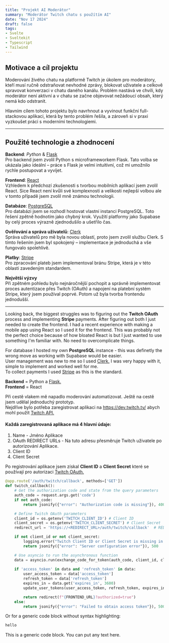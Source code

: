 ```yaml
---
title: "Projekt AI Moderátor"
summary: "Moderátor Twitch chatu s použítím AI"
date: "Nov 17 2024"
draft: false
tags:
- Svelte
- Sveltekit
- Typescript
- Tailwind
---
```


## Motivace a cíl projektu
Moderování živého chatu na platformě Twitch je úkolem pro moderátory, kteří musí ručně odstraňovat nevhodné zprávy, blokovat uživatele a celkově spravovat konverzaci v chatu daného kanálu. Problém nastává ve chvíli, kdy moderátor není aktivní a v chatu se začne objevovat nežádoucí obsah, který nemá kdo odstranit.
 

Hlavním cílem tohoto projektu bylo navrhnout a vyvinout funkční full-stackovou aplikaci, která by tento problém řešila, a zároveň si v praxi vyzkoušet práci s moderními technologiemi.

---
## Použité technologie a zhodnocení

**Backend**: _Python_ & [Flask](https://flask.palletsprojects.com/en/stable/)  
Pro backend jsem zvolil Python s microframeworkem Flask. Tato volba se ukázala jako ideální – práce s Flask je velmi intuitivní, což mi umožnilo rychle postupovat a vyvíjet.

**Frontend**: [React](https://react.dev/)  
Vzhledem k předchozí zkušenosti s tvorbou mobilních aplikací jsem zvolil React. Sice React není kvůli své komplexnosti a velikosti nejlepší volbou ale v tomto případě jsem zvolil mně známou technologii.

**Databáze**: [PostgreSQL](https://www.postgresql.org/)  
Pro databázi jsem se rozhodl hostovat vlastní instanci PostgreSQL. Toto řešení zpětně hodnotím jako chybný krok. Využití platformy jako Supabase by celý proces výrazně zjednodušilo a ušetřilo čas.

**Ověřování a správa uživatelů**: [Clerk](https://clerk.com/)  
Správa uživatelů pro mě byla novou oblastí, proto jsem zvolil službu Clerk. S tímto řešením jsem byl spokojený – implementace je jednoduchá a vše fungovalo spolehlivě.  

**Platby**: [Stripe](https://stripe.com/en-cz)  
Pro zpracování plateb jsem implementoval bránu Stripe, která je v této oblasti zavedeným standardem.  


**Největší výzvy**  
Při zpětném pohledu bylo nejnáročnější pochopit a správně implementovat proces autentizace přes Twitch (OAuth) a napojení na platební systém Stripe, který jsem používal poprvé. Potom už byla tvorba frontendu jednodušší.

---

Looking back, the biggest struggles was to figuring out the **Twitch OAuth** process and implementing **Stripe** payments. After figuring out both I just needed to create the frontend.
I had a recent experience with making a mobile app using React so I used it for the frontend. This was probably not the perfect choice because 
of how bloated React is but I just wanted to use something I'm familiar with. No need to overcomplicate things.

For database I hosted my own **PostgreSQL** instance - this was definetly the wrong move as working with Supabase would be easier.  
User management was new to me so I used [Clerk.](https://clerk.com/) I was very happy with it, simple to implement and worked well for me.  
To collect payments I used [Stripe](https://stripe.com/en-cz) as this is the standard.


**Backend** = Python a [Flask.](https://flask.palletsprojects.com/en/stable/)  
**Frontend** = React


Při cestě vlakem mě napadlo moderování automatizovat. Ještě na cestě jsem udělal jednoduchý prototyp.  
Nejdříve bylo potřeba zaregistrovat aplikaci na https://dev.twitch.tv/ abych mohl použít [Twitch API.](https://dev.twitch.tv/docs/api/)  

#### Každá zaregistrovaná aplikace má 4 hlavní údaje:
1. Name - Jméno Aplikace
2. OAuth REDIRECT URLs - Na tuto adresu přesměruje Twitch uživatele po autorizování Aplikace. 
3. Client ID
4. Client Secret  

Po registrování aplikace jsem získal **Client ID** a **Client Secret** které se používají pro autorizaci [Twitch OAuth.](https://dev.twitch.tv/docs/authentication/getting-tokens-oauth/) 



```python
@app.route('/auth/twitch/callback', methods=['GET'])
def twitch_callback():
    # Get the authorization code and state from the query parameters
    auth_code = request.args.get('code')
    if not auth_code:
        return jsonify({"error": "Authorization code is missing"}), 400

    # Define Twitch OAuth parameters
    client_id = os.getenv('TWITCH_CLIENT_ID') # Client ID
    client_secret = os.getenv('TWITCH_CLIENT_SECRET') # Client Secret
    redirect_url = 'https://<REDIRECT_URL>/auth/twitch/callback'  # REDIRECT URL

    if not client_id or not client_secret:
        logging.error("Twitch Client ID or Client Secret is missing in environment variables.")
        return jsonify({"error": "Server configuration error"}), 500

    # Use asyncio to run the asynchronous function
    data = asyncio.run(exchange_code_for_token(auth_code, client_id, client_secret, redirect_url))
    
    if 'access_token' in data and 'refresh_token' in data:
        user_access_token = data['access_token']
        refresh_token = data['refresh_token']
        expires_in = data.get('expires_in', 3600)
        update_user_tokens(user_access_token, refresh_token, expires_in)

        return redirect(f"{FRONTEND_URL}?authorized=true")
    else:
        return jsonify({"error": "Failed to obtain access token"}), 500

```

Or for a generic code block without syntax highlighting:

```markdown
hello 
```
This is a generic code block.
You can put any text here.

